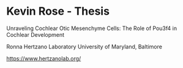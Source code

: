 # Kevin Rose - Thesis

Unraveling Cochlear Otic Mesenchyme Cells: The Role of Pou3f4 in Cochlear Development

Ronna Hertzano Laboratory
University of Maryland, Baltimore

https://www.hertzanolab.org/
